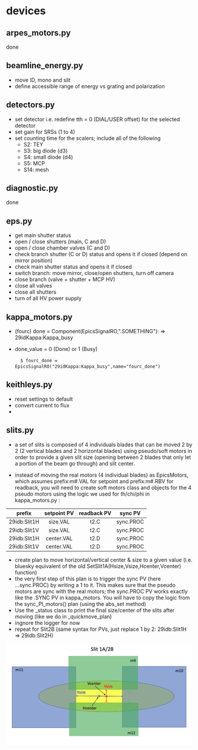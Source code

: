 
# devices

## arpes_motors.py
done

## beamline_energy.py
- move ID, mono and slit 
- define accessible range of energy vs grating and polarization

## detectors.py
- set detector i.e. redefine tth = 0 (DIAL/USER offset) for the selected detector 
- set gain for SRSs (1 to 4)
- set counting time for the scalers; include all of the following
    - S2: TEY  
    - S3: big diode (d3)
    - S4: small diode (d4)
    - S5: MCP
    - S14: mesh

## diagnostic.py
done

## eps.py
- get main shutter status
- open / close shutters (main, C and D)
- open / close chamber valves (C and D)
- check branch shutter (C or D) status and opens it if closed (depend on mirror position)
- check main shutter status and opens it if closed
- switch branch: move mirror, close/open shutters, turn off camera
- close branch (valve + shutter + MCP HV)
- close all valves
- close all shutters
- turn of all HV power supply

## kappa_motors.py
- (fourc) done = Component(EpicsSignalRO,".SOMETHING"): => 29idKappa:Kappa_busy
- done_value = 0 (Done) or 1 (Busy)

        $ fourc_done = EpicsSignalRO("29idKappa:Kappa_busy",name="fourc_done") 


## keithleys.py
- reset settings to default
- convert current to flux
- 






## slits.py

- a set of slits is composed of 4 individuals blades that can be moved 2 by 2 (2 vertical blades and 2 horizontal blades) using pseudo/soft motors in order to provide a given slit size (opening between 2 blades that only let a portion of the beam go through) and slit center.

- instead of moving the real motors (4 individual blades) as EpicsMotors, which assumes prefix:m#.VAL for setpoint and prefix:m#.RBV for readback, you will need to create soft motors class and objects for the 4 pseudo motors using the logic we used for th/chi/phi in kappa_motors.py : 

| prefix      |  setpoint PV |  readback PV  |  sync PV  |
|----------   |:------------:|:-------------:|:-------------:|
| 29idb:Slit1H | size.VAL    | t2.C | sync.PROC |
| 29idb:Slit1V | size.VAL    | t2.C | sync.PROC |
| 29idb:Slit1H | center.VAL  | t2.D | sync.PROC |
| 29idb:Slit1V | center.VAL  | t2.D | sync.PROC |

- create plan to move horizontal/vertical center & size to a given value (i.e. bluesky equivalent of the old SetSlit1A(Hsize,Vsize,Hcenter,Vcenter) function)
- the very first step of this plan is to trigger the sync PV (here ...sync.PROC) by writing a 1 to it. This makes sure that the pseudo motors are sync with the real motors; the sync.PROC PV works exactly like the .SYNC PV in kappa_motors. You will have to copy the logic from the sync_PI_motors() plan (using the abs_set method)
- Use the _status class to print the final size/center of the slits after moving (like we do in _quickmove_plan)
- ingnore the logger for now
- repeat for Slit2B (same syntax for PVs, just replace 1 by 2: 29idb:Slit1H => 29idb:Slit2H)


![image](./Figures/4blades_slits.jpg)
